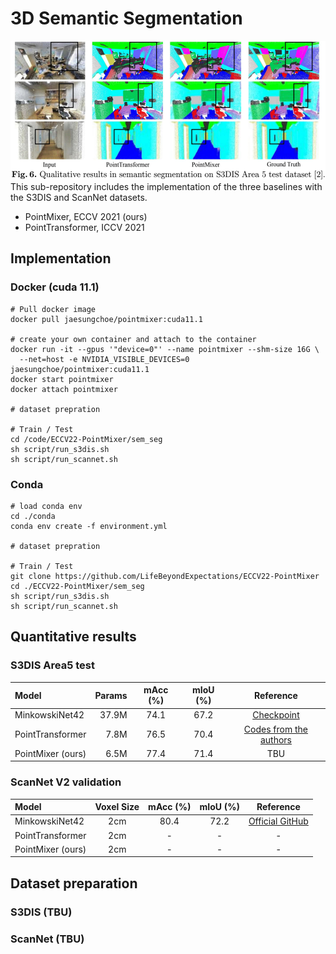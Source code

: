 # 3D Semantic Segmentation 
<img src="./fig/semseg.JPG" width="534" height="222"> <br/>
This sub-repository includes the implementation of the three baselines with the S3DIS and ScanNet datasets.
- PointMixer, ECCV 2021 (ours)
- PointTransformer, ICCV 2021 

## Implementation
### Docker (cuda 11.1)
```
# Pull docker image
docker pull jaesungchoe/pointmixer:cuda11.1

# create your own container and attach to the container
docker run -it --gpus '"device=0"' --name pointmixer --shm-size 16G \
  --net=host -e NVIDIA_VISIBLE_DEVICES=0 jaesungchoe/pointmixer:cuda11.1
docker start pointmixer
docker attach pointmixer

# dataset prepration 

# Train / Test
cd /code/ECCV22-PointMixer/sem_seg
sh script/run_s3dis.sh 
sh script/run_scannet.sh 
```
### Conda
```
# load conda env
cd ./conda
conda env create -f environment.yml

# dataset prepration 

# Train / Test
git clone https://github.com/LifeBeyondExpectations/ECCV22-PointMixer
cd ./ECCV22-PointMixer/sem_seg
sh script/run_s3dis.sh 
sh script/run_scannet.sh 
```

## Quantitative results
### S3DIS Area5 test
| Model                             | Params | mAcc (%) | mIoU (%) | Reference |
|:----------------------------------|--------------------:|:--------:|:--------:|:---------:|
| MinkowskiNet42 | 37.9M  | 74.1 | 67.2 | [Checkpoint](https://postechackr-my.sharepoint.com/:u:/g/personal/p0125ch_postech_ac_kr/EZcO0DH6QeNGgIwGFZsmL-4BAlikmHAHlBs4JBcS5XfpVQ?download=1) |
| PointTransformer                  | 7.8M   | 76.5 | 70.4 | [Codes from the authors](https://github.com/POSTECH-CVLab/point-transformer) |
| PointMixer (ours)                 | 6.5M   | 77.4 | 71.4 | TBU |

### ScanNet V2 validation
| Model                             | Voxel Size  | mAcc (%) | mIoU (%) | Reference |
|:----------------------------------|:-----------:|:--------:|:--------:|:---------:|
| MinkowskiNet42    | 2cm | 80.4 | 72.2 | [Official GitHub](https://github.com/chrischoy/SpatioTemporalSegmentation) |
| PointTransformer  | 2cm | - | - | - |
| PointMixer (ours) | 2cm | - | - | - |




## Dataset preparation
### S3DIS (TBU)
### ScanNet (TBU)

